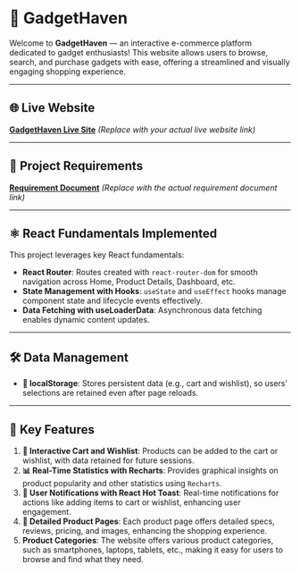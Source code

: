 # 📱 GadgetHaven

Welcome to **GadgetHaven** — an interactive e-commerce platform dedicated to gadget enthusiasts! This website allows users to browse, search, and purchase gadgets with ease, offering a streamlined and visually engaging shopping experience.

---

## 🌐 Live Website
[**GadgetHaven Live Site**](https://bd-tech-gadget.surge.sh/) *(Replace with your actual live website link)*

---

## 📄 Project Requirements
[**Requirement Document**](file:///F:/programing_hero/All_clone/assingment/B10-A8-gadget-heaven-main/Batch-10_Assignment-08.pdf) *(Replace with the actual requirement document link)*

---

## ⚛️ React Fundamentals Implemented

This project leverages key React fundamentals:

- **React Router**: Routes created with `react-router-dom` for smooth navigation across Home, Product Details, Dashboard, etc.
- **State Management with Hooks**: `useState` and `useEffect` hooks manage component state and lifecycle events effectively.
- **Data Fetching with useLoaderData**: Asynchronous data fetching enables dynamic content updates.
---

## 🛠️ Data Management

- **💾 localStorage**: Stores persistent data (e.g., cart and wishlist), so users’ selections are retained even after page reloads.

---

## 🌟 Key Features

1. **🛒 Interactive Cart and Wishlist**: Products can be added to the cart or wishlist, with data retained for future sessions.
2. **📊 Real-Time Statistics with Recharts**: Provides graphical insights on product popularity and other statistics using `Recharts`.
3. **🔔 User Notifications with React Hot Toast**: Real-time notifications for actions like adding items to cart or wishlist, enhancing user engagement.
4. **📄 Detailed Product Pages**: Each product page offers detailed specs, reviews, pricing, and images, enhancing the shopping experience.
5. **Product Categories**: The website offers various product categories, such as smartphones, laptops, tablets, etc., making it easy for users to browse and find what they need.

